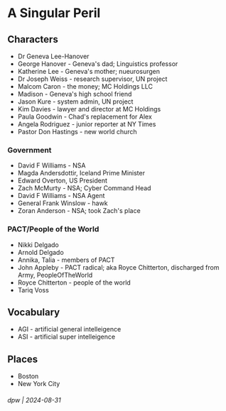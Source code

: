 # A Singular Peril

## Characters

* Dr Geneva Lee-Hanover
* George Hanover - Geneva's dad; Linguistics professor
* Katherine Lee - Geneva's mother; nueurosurgen
* Dr Joseph Weiss - research supervisor, UN project
* Malcom Caron - the money; MC Holdings LLC
* Madison - Geneva's high school friend
* Jason Kure - system admin, UN project
* Kim Davies - lawyer and director at MC Holdings
* Paula Goodwin - Chad's replacement for Alex
* Angela Rodriguez - junior reporter at NY Times
* Pastor Don Hastings - new world church

### Government

* David F Williams - NSA
* Magda Andersdottir, Iceland Prime Minister
* Edward Overton, US President
* Zach McMurty - NSA; Cyber Command Head
* David F Williams - NSA Agent
* General Frank Winslow - hawk
* Zoran Anderson - NSA; took Zach's place

### PACT/People of the World

* Nikki Delgado
* Arnold Delgado
* Annika, Talia - members of PACT
* John Appleby - PACT radical; aka Royce Chitterton, discharged from Army, PeopleOfTheWorld
* Royce Chitterton - people of the world
* Tariq Voss

## Vocabulary

* AGI - artificial general intelleigence
* ASI - artificial super intelleigence

## Places

* Boston
* New York City

###### dpw | 2024-08-31

